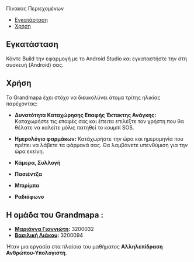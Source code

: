 Πίνακας Περιεχομένων

- [Εγκατάσταση](#εγκατάσταση)
- [Χρήση](#χρήση)


## Εγκατάσταση
Κάντε Build την εφαρμογή με το Android Studio και εγκαταστήστε την στη συσκευή (Android) σας.

## Χρήση

Το Grandmapa έχει στόχο να διευκολύνει άτομα τρίτης ηλικίας παρέχοντας:

- **Δυνατότητα Καταχώρησης Επαφής Έκτακτης Ανάγκης:** Kαταχωρήστε τις επαφές σας και έπειτα επιλέξτε τον χρήστη που θα θέλατε να καλείτε μόλις πατηθεί το κουμπί SOS.

- **Ημερολόγιο φαρμάκων:** Κατάχωρήστε την ώρα και ημερομηνία που πρέπει να λάβετε τα φάρμακά σας. Θα λαμβάνετε υπενθύμιση για την ώρα εκείνη.

- **Κάμερα, Συλλογή**

- **Πασιέντζα**

- **Μπιρίμπα** 

- **Ραδιόφωνο**

## Η ομάδα του Grandmapa  :
- **[Μαριάννα Γιαννιώτη](https://github.com/mariannakii):** 3200032
- **[Βασιλική Λιάκου](https://github.com/VasoLiak):** 3200094


Ήταν μια εργασία στα πλαίσια του μαθήματος **Αλληλεπίδραση Ανθρώπου-Υπολογιστή**.
